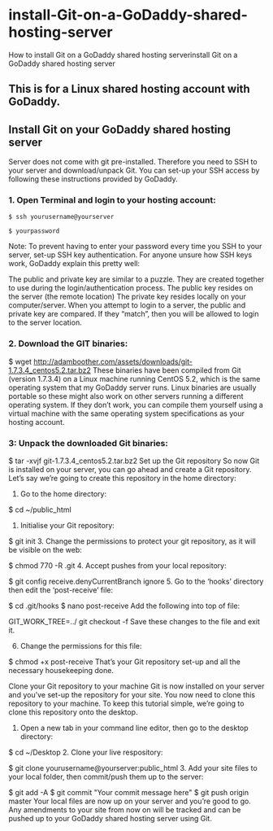 # install-Git-on-a-GoDaddy-shared-hosting-server
How to install Git on a GoDaddy shared hosting serverinstall Git on a GoDaddy shared hosting server

## This is for a Linux shared hosting account with GoDaddy.

## Install Git on your GoDaddy shared hosting server
Server does not come with git pre-installed. Therefore you need to SSH to your server and download/unpack Git. You can set-up your SSH access by following these instructions provided by GoDaddy.

### 1. Open Terminal and login to your hosting account:

`$ ssh yourusername@yourserver`

`$ yourpassword`

Note: To prevent having to enter your password every time you SSH to your server, set-up SSH key authentication. For anyone unsure how SSH keys work, GoDaddy explain this pretty well:

The public and private key are similar to a puzzle. They are created together to use during the login/authentication process. The public key resides on the server (the remote location) The private key resides locally on your computer/server. When you attempt to login to a server, the public and private key are compared. If they “match”, then you will be allowed to login to the server location.

### 2. Download the GIT binaries:

$ wget http://adamboother.com/assets/downloads/git-1.7.3.4_centos5.2.tar.bz2
These binaries have been compiled from Git (version 1.7.3.4) on a Linux machine running CentOS 5.2, which is the same operating system that my GoDaddy server runs. Linux binaries are usually portable so these might also work on other servers running a different operating system. If they don’t work, you can compile them yourself using a virtual machine with the same operating system specifications as your hosting account.

### 3: Unpack the downloaded Git binaries:

$ tar -xvjf git-1.7.3.4_centos5.2.tar.bz2
Set up the Git repository
So now Git is installed on your server, you can go ahead and create a Git repository. Let’s say we’re going to create this repository in the home directory:

1. Go to the home directory:

$ cd ~/public_html
1. Initialise your Git repository:

$ git init
3. Change the permissions to protect your git repository, as it will be visible on the web:

$ chmod 770 -R .git
4. Accept pushes from your local repository:

$ git config receive.denyCurrentBranch ignore
5. Go to the ‘hooks’ directory then edit the ‘post-receive’ file:

$ cd .git/hooks
$ nano post-receive
Add the following into top of file:

GIT_WORK_TREE=../ git checkout -f
Save these changes to the file and exit it.

6. Change the permissions for this file:

$ chmod +x post-receive
That’s your Git repository set-up and all the necessary housekeeping done.

Clone your Git repository to your machine
Git is now installed on your server and you’ve set-up the repository for your site. You now need to clone this repository to your machine. To keep this tutorial simple, we’re going to clone this repository onto the desktop.

1. Open a new tab in your command line editor, then go to the desktop directory:

$ cd ~/Desktop
2. Clone your live respository:

$ git clone yourusername@yourserver:public_html
3. Add your site files to your local folder, then commit/push them up to the server:

$ git add -A
$ git commit "Your commit message here"
$ git push origin master
Your local files are now up on your server and you’re good to go. Any amendments to your site from now on will be tracked and can be pushed up to your GoDaddy shared hosting server using Git.
